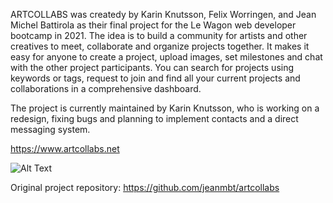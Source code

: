 ARTCOLLABS was createdy by Karin Knutsson, Felix Worringen, and Jean Michel Battirola as their final project for the Le Wagon web developer bootcamp in 2021. The idea is to build a community for artists and other creatives to meet, collaborate and organize projects together. It makes it easy for anyone to create a project, upload images, set milestones and chat with the other project participants. You can search for projects using keywords or tags, request to join and find all your current projects and collaborations in a comprehensive dashboard. 

The project is currently maintained by Karin Knutsson, who is working on a redesign, fixing bugs and planning to implement contacts and a direct messaging system. 

https://www.artcollabs.net

![Alt Text](https://media.giphy.com/media/GINwWtxBkXgOs/giphy.gif)

Original project repository:
https://github.com/jeanmbt/artcollabs
